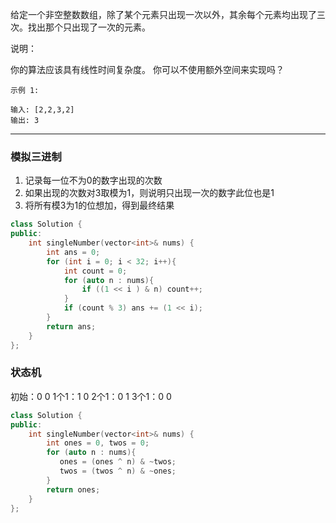 给定一个非空整数数组，除了某个元素只出现一次以外，其余每个元素均出现了三次。找出那个只出现了一次的元素。

说明：

你的算法应该具有线性时间复杂度。 你可以不使用额外空间来实现吗？

```case
示例 1:

输入: [2,2,3,2]
输出: 3
```

---

### 模拟三进制

1. 记录每一位不为0的数字出现的次数
2. 如果出现的次数对3取模为1，则说明只出现一次的数字此位也是1
3. 将所有模3为1的位想加，得到最终结果

```cpp
class Solution {
public:
    int singleNumber(vector<int>& nums) {
        int ans = 0;
        for (int i = 0; i < 32; i++){
            int count = 0;
            for (auto n : nums){
                if ((1 << i ) & n) count++;
            }
            if (count % 3) ans += (1 << i);
        }
        return ans;
    }
};
```

### 状态机

初始：0 0
1个1：1 0
2个1：0 1
3个1：0 0

```cpp
class Solution {
public:
    int singleNumber(vector<int>& nums) {
        int ones = 0, twos = 0;
        for (auto n : nums){
           ones = (ones ^ n) & ~twos;
           twos = (twos ^ n) & ~ones;
        }
        return ones;
    }
};
```
